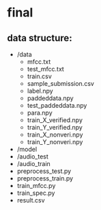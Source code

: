 # final
## data structure:

- /data
  - mfcc.txt
  - test_mfcc.txt
  - train.csv
  - sample_submission.csv
  - label.npy
  - paddeddata.npy
  - test_paddeddata.npy
  - para.npy
  - train_X_verified.npy
  - train_Y_verified.npy
  - train_X_nonveri.npy
  - train_Y_nonveri.npy
- /model
- /audio_test
- /audio_train
- preprocess_test.py
- preprocess_train.py
- train_mfcc.py
- train_spec.py
- result.csv
